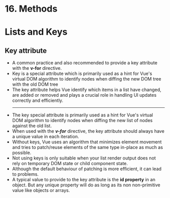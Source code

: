 # 16. Methods


# Lists and Keys


## Key attribute
<ul>
  <li>A common practice and also recommended to provide a key attribute with the <b>v-for</b> directive.</li>
  <li>Key is a special attribute which is primarily used as a hint for Vue's virtual DOM algorithm to identify nodes when diffing the new DOM tree with the old DOM tree</li>
  <li>The key attribute helps Vue identify which items in a list have changed, are added or removed and plays a crucial role in handling UI updates correctly and efficiently.</li>
  <hr>
  <li>The key special attribute is primarily used as a hint for Vue's virtual DOM algorithm to identify nodes when diffing the new list of nodes against the old list.</li>
  <li>When used with the <b><i>v-for</i></b> directive, the key attribute should always have a unique value in each iteration.</li>
  <li>Without keys, Vue uses an algorithm that minimizes element movement and tries to patch/reuse elements of the same type in-place as much as possible.</li>
  <li>Not using keys is only suitable when your list render output does not rely on temporary DOM state or child component state.</li>
  <li>Although the default behaviour of patching is more efficient, it can lead to problems.</li>
  <li>A typical value to provide to the key attribute is the <b>id property</b> in an object. But any unique property will do as long as its non non-primitive value like objects or arrays.</li>
</ul>




